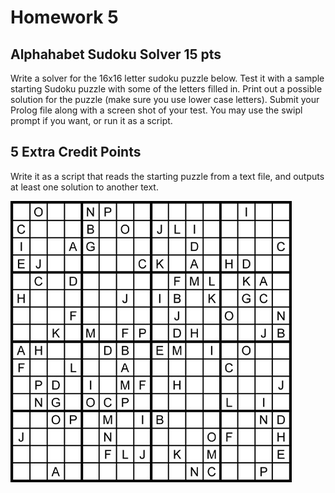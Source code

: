 # Homework 5
## Alphahabet Sudoku Solver 15 pts
Write a solver for the 16x16 letter sudoku puzzle below. Test it with a sample starting Sudoku puzzle with some of the letters filled in. Print out a possible solution for the puzzle (make sure you use lower case letters). Submit your Prolog file along with a screen shot of your test. You may use the swipl prompt if you want, or run it as a script.

## 5 Extra Credit Points
Write it as a script that reads the starting puzzle from a text file, and outputs at least one solution to another text.

![Sample Problem](./sample.jpg)
